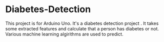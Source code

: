 # Diabetes-Detection

This project is for Arduino Uno. It's a diabetes detection project . It takes some extracted features and calculate that a person has diabetes or not. Various machine learning algirithms are used to predict. 
